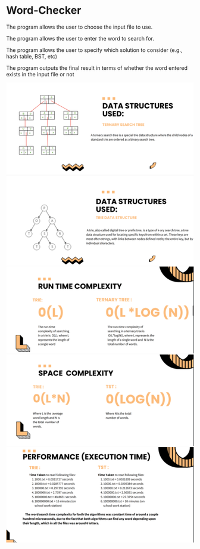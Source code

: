 # Word-Checker
The program allows the user to choose the input file to use.
<p></p>
The program allows the user to enter the word to search for.
<p></p>
The program allows the user to specify which solution to consider (e.g., hash table, BST, etc)
<p></p>
The program outputs the final result in terms of whether the word entered exists in the input file or not
<p></p>
<img src="/images/DS_1.png" alt="Alt text" title="Optional title">
<img src="/images/Ds-2.png" alt="Alt text" title="Optional title">
<img src="/images/Time-complexity.png" alt="Alt text" title="Optional title">
<img src="/images/Space complexity.png" alt="Alt text" title="Optional title">
<img src="/images/Performance.png" alt="Alt text" title="Optional title">
